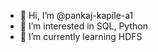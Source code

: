 - 👋 Hi, I’m @pankaj-kapile-a1
- 👀 I’m interested in SQL, Python
- 🌱 I’m currently learning HDFS


<!---
pankaj-kapile-a1/pankaj-kapile-a1 is a ✨ special ✨ repository because its `README.md` (this file) appears on your GitHub profile.
You can click the Preview link to take a look at your changes.
--->
